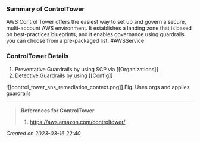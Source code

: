 ### Summary of ControlTower
AWS Control Tower offers the easiest way to set up and govern a secure, multi-account AWS environment. It establishes a landing zone that is based on best-practices blueprints, and it enables governance using guardrails you can choose from a pre-packaged list. #AWSService 
### ControlTower Details

1. Preventative Guardrails by using SCP via [[Organizations]]
2. Detective Guardrails by using [[Config]]

![[control_tower_sns_remediation_context.png]]
Fig. Uses orgs and applies guardrails

---
> **References for ControlTower**
> 1. https://aws.amazon.com/controltower/
 
*Created on 2023-03-16 22:40*
